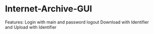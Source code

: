 # Internet-Archive-GUI

Features: Login with main and password
	  logout 
	  Download with Identifier and
	  Upload with Identifier


